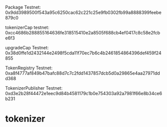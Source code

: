 Package
Testnet: 0x9dd3989500f543a95c6250cac62c221c25e9fb0302fb99a8888399feebe879c0

tokenizerCap
testnet: 0xcc4686b288855164636fe318515410e2a8505f688cb4ef0417c8c58e2fcbe6f3

upgradeCap
Testnet: 0x38d0ffe1d2432144e2498f5cda11f70ec7b6c4b2461854864396def459f24855

TokenRegistry
Testnet: 0xa8f4777af849b47bafc88d7c7c2fdd1437857dcb5d0a29865e4aa27971ddd368

TokenizerPublisher
Testnet: 0xd3e2b28f44472e1eec9d84b4581179c1b0e754303a92a7981f66e8b34ce6b231

# tokenizer
